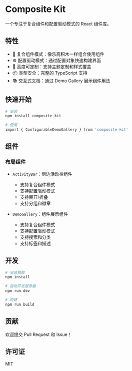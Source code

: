# Composite Kit

一个专注于复合组件和配置驱动模式的 React 组件库。

## 特性

- 🧩 复合组件模式：像乐高积木一样组合使用组件
- ⚙️ 配置驱动模式：通过配置对象快速构建界面
- 🎨 高度可定制：支持主题定制和样式覆盖
- 📦 类型安全：完整的 TypeScript 支持
- 📚 交互式文档：通过 Demo Gallery 展示组件用法

## 快速开始

```bash
# 安装
npm install composite-kit

# 使用
import { ConfigurableDemoGallery } from 'composite-kit'
```

## 组件

### 布局组件

- `ActivityBar`：侧边活动栏组件
  - 支持复合组件模式
  - 支持配置驱动模式
  - 支持展开/折叠
  - 支持分组和徽章

- `DemoGallery`：组件展示组件
  - 支持复合组件模式
  - 支持配置驱动模式
  - 支持搜索和分类
  - 支持标签和描述

## 开发

```bash
# 安装依赖
npm install

# 启动开发服务器
npm run dev

# 构建
npm run build
```

## 贡献

欢迎提交 Pull Request 和 Issue！

## 许可证

MIT

